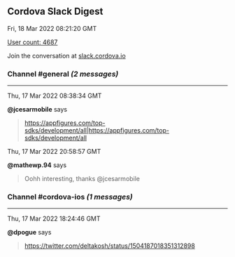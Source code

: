 ## Cordova Slack Digest
Fri, 18 Mar 2022 08:21:20 GMT

[User count: 4687](https://cordova.slack.com/)


Join the conversation at [slack.cordova.io](http://slack.cordova.io/)

### __Channel #general__ _(2 messages)_
---

Thu, 17 Mar 2022 08:38:34 GMT

__@jcesarmobile__ says 
> <https://appfigures.com/top-sdks/development/all|https://appfigures.com/top-sdks/development/all>
> 

Thu, 17 Mar 2022 20:58:57 GMT

__@mathewp.94__ says 
> Oohh interesting, thanks @jcesarmobile
> 

### __Channel #cordova-ios__ _(1 messages)_
---

Thu, 17 Mar 2022 18:24:46 GMT

__@dpogue__ says 
> <https://twitter.com/deltakosh/status/1504187018351312898>
> 
